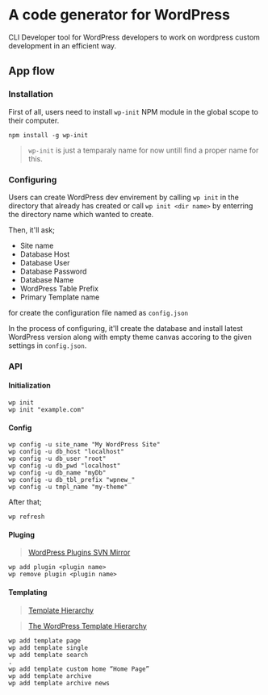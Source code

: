 # A code generator for WordPress

CLI Developer tool for WordPress developers to work on wordpress custom development in an efficient way.

## App flow

### Installation

First of all, users need to install `wp-init` NPM module in the global scope to their computer.

```
npm install -g wp-init
```

> `wp-init` is just a temparaly name for now untill find a proper name for this.

### Configuring

Users can create WordPress dev envirement by calling `wp init` in the directory that already has created or call `wp init <dir name>` by enterring the directory name which wanted to create.

Then, it'll ask;
* Site name
* Database Host
* Database User
* Database Password
* Database Name
* WordPress Table Prefix
* Primary Template name

for create the configuration file named as `config.json` 

In the process of configuring, it'll create the database and install latest WordPress version along with empty theme canvas accoring to the given settings in `config.json`.

### API

#### Initialization

```
wp init
wp init "example.com"
```

#### Config

```
wp config -u site_name "My WordPress Site"
wp config -u db_host "localhost"
wp config -u db_user "root"
wp config -u db_pwd "localhost"
wp config -u db_name "myDb"
wp config -u db_tbl_prefix "wpnew_"
wp config -u tmpl_name "my-theme"
```

After that;

```
wp refresh
```

#### Pluging

> [WordPress Plugins SVN Mirror](https://github.com/wp-plugins)

```
wp add plugin <plugin name>
wp remove plugin <plugin name>
```

#### Templating

> [Template Hierarchy](https://developer.wordpress.org/themes/basics/template-hierarchy/)

> [The WordPress Template Hierarchy](https://wphierarchy.com/)

```
wp add template page
wp add template single
wp add template search
.
wp add template custom home “Home Page”
wp add template archive
wp add template archive news
```

